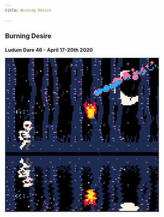 ```yaml
---
title: Burning Desire

---
```

## Burning Desire

### Ludum Dare 46 - **April 17-20th 2020**

![](/assets/burning-desire-thumb.JPG)